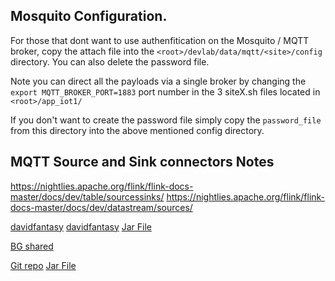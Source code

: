 ## Mosquito Configuration.

For those that dont want to use authenfitication on the Mosquito / MQTT broker, copy the attach file into the `<root>/devlab/data/mqtt/<site>/config` directory. You can also delete the password file.

Note you can direct all the payloads via a single broker by changing the `export MQTT_BROKER_PORT=1883` port number in the 3 siteX.sh files located in `<root>/app_iot1/`

If you don't want to create the password file simply copy the `password_file` from this directory into the above mentioned config directory.


## MQTT Source and Sink connectors Notes

https://nightlies.apache.org/flink/flink-docs-master/docs/dev/table/sourcessinks/
https://nightlies.apache.org/flink/flink-docs-master/docs/dev/datastream/sources/



[davidfantasy](https://gitee.com/davidfantasy/flink-connector-mqtt)
[davidfantasy](https://github.com/davidfantasy/flink-connector-mqtt)
[Jar File](https://repo1.maven.org/maven2/com/github/davidfantasy/flink-connector-mqtt/1.1.0/flink-connector-mqtt-1.1.0.jar)



[BG shared](https://gist.github.com/Ugbot/7340025ff225283f56c3a8445f50348e)

[Git repo](https://github.com/kevin4936/kevin-flink-connector-mqtt3)
[Jar File](https://repo1.maven.org/maven2/io/github/kevin4936/kevin-flink-connector-mqtt3_2.12/1.14.4.1/kevin-flink-connector-mqtt3_2.12-1.14.4.1.jar)

